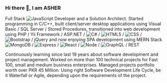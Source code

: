 ### Hi there 👋, I am ASHER

Full Stack ![JavaScript](https://camo.githubusercontent.com/a0fc7474e826667bea24d7c04d060ed63ac137016b2e0bec546b24b306e20f2c/68747470733a2f2f696d672e736869656c64732e696f2f62616467652f2d6a6176617363726970742d4637444631453f267374796c653d666f722d7468652d6261646765266c6f676f3d6a617661736372697074266c6f676f436f6c6f723d626c61636b) Developer and a Solution Architect. Started programming in C/C++, built client/server desktop applications using Visual Basic / SQL Server / Stored Procedures, transitioned into web development using PHP / Yii Framework / ASP.NET / ![C#](https://camo.githubusercontent.com/a86e86c3c8ace49890a3eddfab1988306e2daf6dc97ceb39be718fecc5780c2c/68747470733a2f2f696d672e736869656c64732e696f2f62616467652f2d4325323053686172702d77686974653f267374796c653d666f722d7468652d6261646765266c6f676f3d632532307368617270266c6f676f436f6c6f723d323339313230) / ![HTML5](https://camo.githubusercontent.com/61208c86f709c9d546c1aff4750290f60f8010d90a12a949791ad5f84a9c76dd/68747470733a2f2f696d672e736869656c64732e696f2f62616467652f2d68746d6c352d4533344632363f267374796c653d666f722d7468652d6261646765266c6f676f3d68746d6c35266c6f676f436f6c6f723d7768697465) / ![CSS](https://camo.githubusercontent.com/049d60b65e1eb6eb58bb7b896eea6830a97dfab7717fbf7222543a07b8fd75c8/68747470733a2f2f696d672e736869656c64732e696f2f62616467652f2d637373332d3135373242363f267374796c653d666f722d7468652d6261646765266c6f676f3d63737333266c6f676f436f6c6f723d7768697465) / ![Bootstrap](https://camo.githubusercontent.com/80a40b15556a4cbdb67385025743c70813ae7b837c5ecaa6206d05f6ca2fffae/68747470733a2f2f696d672e736869656c64732e696f2f62616467652f2d426f6f7473747261702d3739353242333f267374796c653d666f722d7468652d6261646765266c6f676f3d626f6f747374726170266c6f676f436f6c6f723d7768697465) / jQuery and now enjoying SPA development using MERN Stack ![MongoDB](https://camo.githubusercontent.com/a38203eff7c0cf2c45be8714beab51ee57bf33d20f1d3e44f56c3564307912a9/68747470733a2f2f696d672e736869656c64732e696f2f62616467652f2d4d6f6e676f44422d77686974653f267374796c653d666f722d7468652d6261646765266c6f676f3d6d6f6e676f6462266c6f676f436f6c6f723d343741323438) / ![Express](https://camo.githubusercontent.com/3c848b12c5b6d2beec0968699b76e1ab8b27eca5c7061e5050eb7a48a1ab9843/68747470733a2f2f696d672e736869656c64732e696f2f62616467652f2d457870726573732d677265793f267374796c653d666f722d7468652d6261646765266c6f676f3d65787072657373266c6f676f436f6c6f723d7768697465) / ![React](https://camo.githubusercontent.com/f012c97ab5e4359ef3dee2ca0504b9e8e60a9c30956510f8c533a8d2c6ee3fe8/68747470733a2f2f696d672e736869656c64732e696f2f62616467652f2d52656163744a532d677265793f267374796c653d666f722d7468652d6261646765266c6f676f3d7265616374266c6f676f436f6c6f723d363144414642) / ![Node](https://camo.githubusercontent.com/524c4816c85519a4f454f34766ddb4553b1b279b1aa3b38f0b9675fc7d4d1daa/68747470733a2f2f696d672e736869656c64732e696f2f62616467652f2d4e6f64652e6a732d626c61636b3f267374796c653d666f722d7468652d6261646765266c6f676f3d6e6f64652e6a73266c6f676f436f6c6f723d333339393333) / ![GraphQL](https://camo.githubusercontent.com/dd79eb433e55d454577516a3c2a7c669e9e30a65620171311f80aae3156442ba/68747470733a2f2f696d672e736869656c64732e696f2f62616467652f2d4772617068514c2d626c61636b3f267374796c653d666f722d7468652d6261646765266c6f676f3d6772617068716c266c6f676f436f6c6f723d453130303938) / REST

Continuously learning since last 19 years about software development and project management. Worked on more than 100 technical projects for Fast 100, small and medium business enterprises. Managed projects portfolio worth over PKR 45 Million. Using right Software Development Life Cycle, be it Waterfall or Agile, depending upon the requirements of the project.
<!--
**raja-muhammad-asher/raja-muhammad-asher** is a ✨ _special_ ✨ repository because its `README.md` (this file) appears on your GitHub profile.

Here are some ideas to get you started:

- 🔭 I’m currently working on ...
- 🌱 I’m currently learning ...
- 👯 I’m looking to collaborate on ...
- 🤔 I’m looking for help with ...
- 💬 Ask me about ...
- 📫 How to reach me: ...
- 😄 Pronouns: ...
- ⚡ Fun fact: ...
-->

